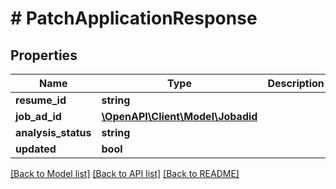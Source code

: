 # # PatchApplicationResponse

## Properties

Name | Type | Description | Notes
------------ | ------------- | ------------- | -------------
**resume_id** | **string** |  |
**job_ad_id** | [**\OpenAPI\Client\Model\Jobadid**](Jobadid.md) |  |
**analysis_status** | **string** |  |
**updated** | **bool** |  |

[[Back to Model list]](../../README.md#models) [[Back to API list]](../../README.md#endpoints) [[Back to README]](../../README.md)
